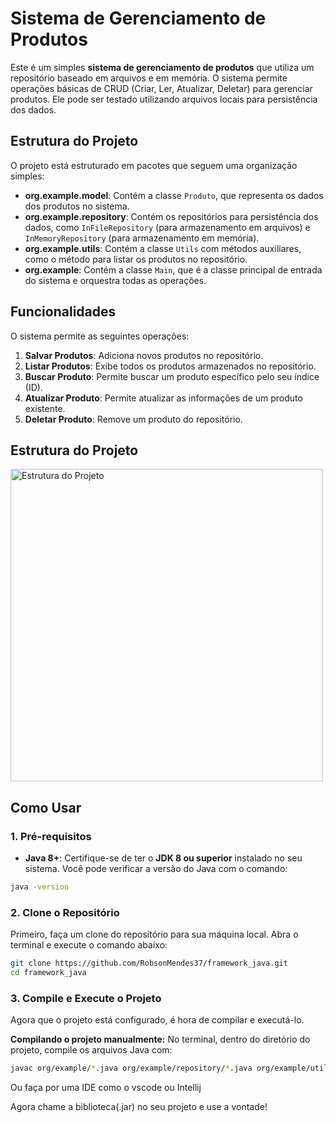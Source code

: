 # Sistema de Gerenciamento de Produtos

Este é um simples **sistema de gerenciamento de produtos** que utiliza um repositório baseado em arquivos e em memória. O sistema permite operações básicas de CRUD (Criar, Ler, Atualizar, Deletar) para gerenciar produtos. Ele pode ser testado utilizando arquivos locais para persistência dos dados.

## Estrutura do Projeto

O projeto está estruturado em pacotes que seguem uma organização simples:

- **org.example.model**: Contém a classe `Produto`, que representa os dados dos produtos no sistema.
- **org.example.repository**: Contém os repositórios para persistência dos dados, como `InFileRepository` (para armazenamento em arquivos) e `InMemoryRepository` (para armazenamento em memória).
- **org.example.utils**: Contém a classe `Utils` com métodos auxiliares, como o método para listar os produtos no repositório.
- **org.example**: Contém a classe `Main`, que é a classe principal de entrada do sistema e orquestra todas as operações.

## Funcionalidades

O sistema permite as seguintes operações:

1. **Salvar Produtos**: Adiciona novos produtos no repositório.
2. **Listar Produtos**: Exibe todos os produtos armazenados no repositório.
3. **Buscar Produto**: Permite buscar um produto específico pelo seu índice (ID).
4. **Atualizar Produto**: Permite atualizar as informações de um produto existente.
5. **Deletar Produto**: Remove um produto do repositório.

## Estrutura do Projeto
<img src="assets/estrutura_framework.png" alt="Estrutura do Projeto" width="500">

## Como Usar

### 1. Pré-requisitos

- **Java 8+**: Certifique-se de ter o **JDK 8 ou superior** instalado no seu sistema. Você pode verificar a versão do Java com o comando:

```bash
java -version
```

### 2. Clone o Repositório

Primeiro, faça um clone do repositório para sua máquina local. Abra o terminal e execute o comando abaixo:

```bash
git clone https://github.com/RobsonMendes37/framework_java.git
cd framework_java
```

### 3. Compile e Execute o Projeto

Agora que o projeto está configurado, é hora de compilar e executá-lo.

**Compilando o projeto manualmente:**
No terminal, dentro do diretório do projeto, compile os arquivos Java com:

```bash
javac org/example/*.java org/example/repository/*.java org/example/utils/*.java org/example/model/*.java 
```

Ou faça por uma IDE como o vscode ou Intellij

Agora chame a biblioteca(.jar) no seu projeto e use a vontade!
